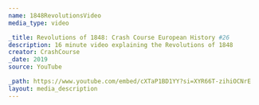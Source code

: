 ```yaml
---
name: 1848RevolutionsVideo
media_type: video

_title: Revolutions of 1848: Crash Course European History #26
description: 16 minute video explaining the Revolutions of 1848
creator: CrashCourse
_date: 2019
source: YouTube

_path: https://www.youtube.com/embed/cXTaP1BD1YY?si=XYR66T-zihiOCNrE
layout: media_description
---
```

